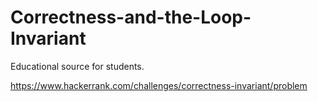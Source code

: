 # Correctness-and-the-Loop-Invariant
Educational source for students.

https://www.hackerrank.com/challenges/correctness-invariant/problem
